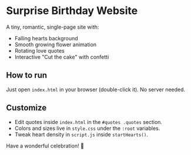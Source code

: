 # Surprise Birthday Website

A tiny, romantic, single-page site with:
- Falling hearts background
- Smooth growing flower animation
- Rotating love quotes
- Interactive "Cut the cake" with confetti

## How to run

Just open `index.html` in your browser (double-click it). No server needed.

## Customize

- Edit quotes inside `index.html` in the `#quotes .quotes` section.
- Colors and sizes live in `style.css` under the `:root` variables.
- Tweak heart density in `script.js` inside `startHearts()`.

Have a wonderful celebration! 💖



